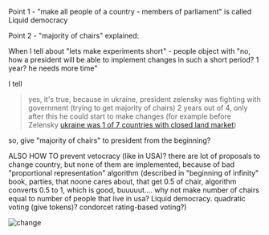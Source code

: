 <!-- рашка украла Крым не проведя голосования
просто сказала "нам кажется что они хотят быть с нами" и отвлекла внимание развязав войну в моем Донецке
все крымчане которых я знаю хотят чтобы Крым был частью Украины

вы принесли ГУЛАГ и диктатуру, хотя могли помогать всем людям в мире создать лекарство от смерти и устройство которое делает еду из воздуха
ваши дети будут ненавидеть вас

-->
Point 1 - "make all people of a country - members of parliament" is called Liquid democracy 

Point 2 - "majority of chairs" explained:

When I tell about "lets make experiments short" - people object with "no, how a president will be able to implement changes in such a short period? 1 year? he needs more time"

I tell

> yes, it's true, because in ukraine, president zelensky was fighting with government (trying to get majority of chairs) 2 years out of 4, only after this he could start to make changes (for example before Zelensky [ukraine was 1 of 7 countries with closed land market](https://24tv.ua/economy/u_yakih_krayinah_diye_moratoriy_na_prodazh_zemli_infografika_n1232961))

so, give "majority of chairs" to president from the beginning?

ALSO HOW TO prevent vetocracy (like in USA)? there are lot of proposals to change country, but none of them are implemented, because of bad "proportional representation" algorithm (described in "beginning of infinity" book, parties, that noone cares about, that get 0.5 of chair, algorithm converts 0.5 to 1, which is good, buuuuut.... why not make number of chairs equal to number of people that live in usa? Liquid democracy. quadratic voting (give tokens)? condorcet rating-based voting?)



![change](https://github.com/srghma/srghma.github.io/assets/7573215/10a081f1-ba0a-45c4-a4f6-e6e4358e9c01)
